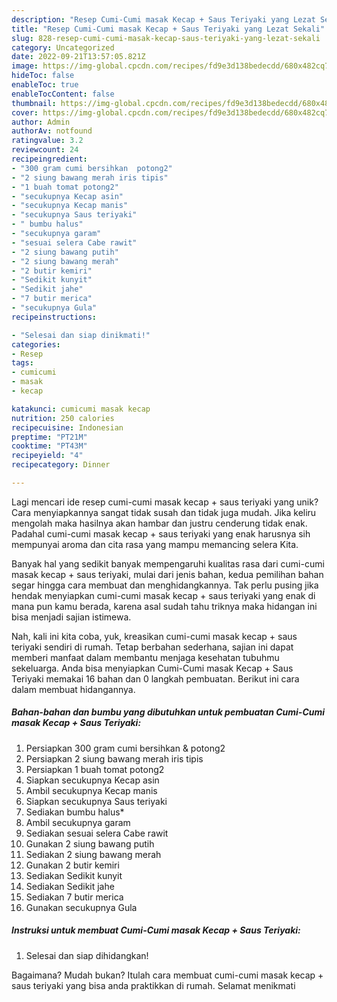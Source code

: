 ```yaml
---
description: "Resep Cumi-Cumi masak Kecap + Saus Teriyaki yang Lezat Sekali"
title: "Resep Cumi-Cumi masak Kecap + Saus Teriyaki yang Lezat Sekali"
slug: 828-resep-cumi-cumi-masak-kecap-saus-teriyaki-yang-lezat-sekali
category: Uncategorized
date: 2022-09-21T13:57:05.821Z
image: https://img-global.cpcdn.com/recipes/fd9e3d138bedecdd/680x482cq70/cumi-cumi-masak-kecap-saus-teriyaki-foto-resep-utama.jpg
hideToc: false
enableToc: true
enableTocContent: false
thumbnail: https://img-global.cpcdn.com/recipes/fd9e3d138bedecdd/680x482cq70/cumi-cumi-masak-kecap-saus-teriyaki-foto-resep-utama.jpg
cover: https://img-global.cpcdn.com/recipes/fd9e3d138bedecdd/680x482cq70/cumi-cumi-masak-kecap-saus-teriyaki-foto-resep-utama.jpg
author: Admin
authorAv: notfound
ratingvalue: 3.2
reviewcount: 24
recipeingredient:
- "300 gram cumi bersihkan  potong2"
- "2 siung bawang merah iris tipis"
- "1 buah tomat potong2"
- "secukupnya Kecap asin"
- "secukupnya Kecap manis"
- "secukupnya Saus teriyaki"
- " bumbu halus"
- "secukupnya garam"
- "sesuai selera Cabe rawit"
- "2 siung bawang putih"
- "2 siung bawang merah"
- "2 butir kemiri"
- "Sedikit kunyit"
- "Sedikit jahe"
- "7 butir merica"
- "secukupnya Gula"
recipeinstructions:

- "Selesai dan siap dinikmati!"
categories:
- Resep
tags:
- cumicumi
- masak
- kecap

katakunci: cumicumi masak kecap 
nutrition: 250 calories
recipecuisine: Indonesian
preptime: "PT21M"
cooktime: "PT43M"
recipeyield: "4"
recipecategory: Dinner

---
```





Lagi mencari ide resep cumi-cumi masak kecap + saus teriyaki yang unik? Cara menyiapkannya sangat tidak susah dan tidak juga mudah. Jika keliru mengolah maka hasilnya akan hambar dan justru cenderung tidak enak. Padahal cumi-cumi masak kecap + saus teriyaki yang enak harusnya sih mempunyai aroma dan cita rasa yang mampu memancing selera Kita.







Banyak hal yang sedikit banyak mempengaruhi kualitas rasa dari cumi-cumi masak kecap + saus teriyaki, mulai dari jenis bahan, kedua pemilihan bahan segar hingga cara membuat dan menghidangkannya. Tak perlu pusing jika hendak menyiapkan cumi-cumi masak kecap + saus teriyaki yang enak di mana pun kamu berada, karena asal sudah tahu triknya maka hidangan ini bisa menjadi sajian istimewa.






Nah, kali ini kita coba, yuk, kreasikan cumi-cumi masak kecap + saus teriyaki sendiri di rumah. Tetap berbahan sederhana, sajian ini dapat memberi manfaat dalam membantu menjaga kesehatan tubuhmu sekeluarga. Anda bisa menyiapkan Cumi-Cumi masak Kecap + Saus Teriyaki memakai 16 bahan dan 0 langkah pembuatan. Berikut ini cara dalam membuat hidangannya.

<!--inarticleads1-->

##### Bahan-bahan dan bumbu yang dibutuhkan untuk pembuatan Cumi-Cumi masak Kecap + Saus Teriyaki:

1. Persiapkan 300 gram cumi bersihkan &amp; potong2
1. Persiapkan 2 siung bawang merah iris tipis
1. Persiapkan 1 buah tomat potong2
1. Siapkan secukupnya Kecap asin
1. Ambil secukupnya Kecap manis
1. Siapkan secukupnya Saus teriyaki
1. Sediakan  bumbu halus*
1. Ambil secukupnya garam
1. Sediakan sesuai selera Cabe rawit
1. Gunakan 2 siung bawang putih
1. Sediakan 2 siung bawang merah
1. Gunakan 2 butir kemiri
1. Sediakan Sedikit kunyit
1. Sediakan Sedikit jahe
1. Sediakan 7 butir merica
1. Gunakan secukupnya Gula




<!--inarticleads2-->

##### Instruksi untuk membuat Cumi-Cumi masak Kecap + Saus Teriyaki:


1. Selesai dan siap dihidangkan!



Bagaimana? Mudah bukan? Itulah cara membuat cumi-cumi masak kecap + saus teriyaki yang bisa anda praktikkan di rumah. Selamat menikmati
